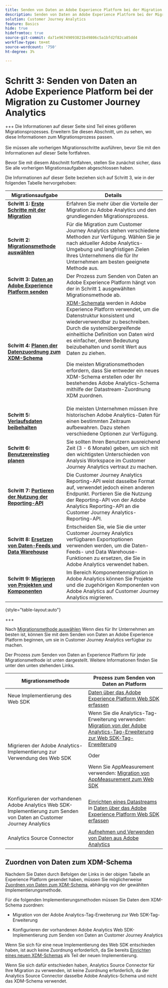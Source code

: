 ```yaml
---
title: Senden von Daten an Adobe Experience Platform bei der Migration auf Customer Journey Analytics
description: Senden von Daten an Adobe Experience Platform bei der Migration auf Customer Journey Analytics
solution: Customer Journey Analytics
feature: Basics
hide: true
hidefromtoc: true
source-git-commit: da71e96749093821b49806c5a1bfd2f82ca85dd4
workflow-type: tm+mt
source-wordcount: '750'
ht-degree: 3%

---
```


# Schritt 3: Senden von Daten an Adobe Experience Platform bei der Migration zu Customer Journey Analytics

+++ Die Informationen auf dieser Seite sind Teil eines größeren Migrationsprozesses. Erweitern Sie diesen Abschnitt, um zu sehen, wo diese Informationen zum Migrationsprozess passen. </br></br>Sie müssen alle vorherigen Migrationsschritte ausführen, bevor Sie mit den Informationen auf dieser Seite fortfahren.

Bevor Sie mit diesem Abschnitt fortfahren, stellen Sie zunächst sicher, dass Sie alle vorherigen Migrationsaufgaben abgeschlossen haben.

Die Informationen auf dieser Seite beziehen sich auf Schritt 3, wie in der folgenden Tabelle hervorgehoben:

| Migrationsaufgabe | Details |
|---------|----------|
| **Schritt 1: [Erste Schritte mit der Migration](/help/getting-started/cja-migration/cja-migration-getstarted.md)** | Erfahren Sie mehr über die Vorteile der Migration zu Adobe Analytics und den grundlegenden Migrationsprozess. |
| **Schritt 2: [Migrationsmethode auswählen](/help/getting-started/cja-migration/cja-migration-method.md)** | Für die Migration zum Customer Journey Analytics stehen verschiedene Methoden zur Verfügung. Wählen Sie je nach aktueller Adobe Analytics-Umgebung und langfristigen Zielen Ihres Unternehmens die für Ihr Unternehmen am besten geeignete Methode aus. |
| <span class="preview">**Schritt 3: [Daten an Adobe Experience Platform senden](/help/getting-started/cja-migration/cja-migration-send-to-platform.md)**</span> | <span class="preview">Der Prozess zum Senden von Daten an Adobe Experience Platform hängt von der in Schritt 1 ausgewählten Migrationsmethode ab.</span> |
| **Schritt 4: [Planen der Datenzuordnung zum XDM-Schema](/help/getting-started/cja-migration/cja-migration-xdm.md)** | [XDM-Schemata](https://experienceleague.adobe.com/en/docs/experience-platform/xdm/home#xdm-schemas) werden in Adobe Experience Platform verwendet, um die Datenstruktur konsistent und wiederverwendbar zu beschreiben. Durch die systemübergreifende einheitliche Definition von Daten wird es einfacher, deren Bedeutung beizubehalten und somit Wert aus Daten zu ziehen.<p>Die meisten Migrationsmethoden erfordern, dass Sie entweder ein neues XDM-Schema erstellen oder Ihr bestehendes Adobe Analytics-Schema mithilfe der Datastream-Zuordnung XDM zuordnen.</p> |
| **Schritt 5: [Verlaufsdaten beibehalten](/help/getting-started/cja-migration/cja-migration-historical-data.md)** | Die meisten Unternehmen müssen ihre historischen Adobe Analytics-Daten für einen bestimmten Zeitraum aufbewahren. Dazu stehen verschiedene Optionen zur Verfügung. |
| **Schritt 6: [Benutzereinstieg planen](/help/getting-started/cja-migration/cja-migration-onboarding.md)** | Sie sollten Ihren Benutzern ausreichend Zeit (3 - 6 Monate) geben, um sich mit den wichtigsten Unterschieden von Analysis Workspace im Customer Journey Analytics vertraut zu machen. |
| **Schritt 7: [Portieren der Nutzung der Reporting-API](/help/getting-started/cja-migration/cja-migration-api.md)** | Die Customer Journey Analytics Reporting-API weist dasselbe Format auf, verwendet jedoch einen anderen Endpunkt. Portieren Sie die Nutzung der Reporting-API von der Adobe Analytics Reporting-API an die Customer Journey Analytics-Reporting-API. |
| **Schritt 8: [Ersetzen von Daten-Feeds und Data Warehouse](/help/getting-started/cja-migration/cja-migration-export-options.md)** | Entscheiden Sie, wie Sie die unter Customer Journey Analytics verfügbaren Exportoptionen verwenden werden, um die Daten-Feeds- und Data Warehouse-Funktionen zu ersetzen, die Sie in Adobe Analytics verwendet haben. |
| **Schritt 9: [Migrieren von Projekten und Komponenten](/help/getting-started/cja-migration/cja-migration-projects.md)** | Im Bereich Komponentenmigration in Adobe Analytics können Sie Projekte und die zugehörigen Komponenten von Adobe Analytics auf Customer Journey Analytics migrieren. |

{style="table-layout:auto"}

+++


Nach [Migrationsmethode auswählen](#step-2-choose-your-customer-journey-analytics-migration-method) Wenn dies für Ihr Unternehmen am besten ist, können Sie mit dem Senden von Daten an Adobe Experience Platform beginnen, um sie in Customer Journey Analytics verfügbar zu machen.

Der Prozess zum Senden von Daten an Experience Platform für jede Migrationsmethode ist unten dargestellt. Weitere Informationen finden Sie unter den unten stehenden Links.

| Migrationsmethode | Prozess zum Senden von Daten an Platform |
|---------|----------|
| Neue Implementierung des Web SDK | [Daten über das Adobe Experience Platform Web SDK erfassen](/help/data-ingestion/aepwebsdk.md) |
| Migrieren der Adobe Analytics-Implementierung zur Verwendung des Web SDK | Wenn Sie die Analytics-Tag-Erweiterung verwenden: [Migration von der Adobe Analytics-Tag-Erweiterung zur Web SDK-Tag-Erweiterung](https://experienceleague.adobe.com/en/docs/analytics/implementation/aep-edge/web-sdk/analytics-extension-to-web-sdk)<p>Oder</p><p>Wenn Sie AppMeasurement verwenden: [Migration von AppMeasurement zum Web SDK](https://experienceleague.adobe.com/en/docs/analytics/implementation/aep-edge/web-sdk/appmeasurement-to-web-sdk) |
| Konfigurieren der vorhandenen Adobe Analytics Web SDK-Implementierung zum Senden von Daten an Customer Journey Analytics | [Einrichten eines Datastreams](https://experienceleague.adobe.com/en/docs/analytics-platform/using/cja-data-ingestion/ingest-use-guides/edge-network/aepwebsdk#set-up-a-datastream) in [Daten über das Adobe Experience Platform Web SDK erfassen](https://experienceleague.adobe.com/en/docs/analytics-platform/using/cja-data-ingestion/ingest-use-guides/edge-network/aepwebsdk) |
| Analytics Source Connector | [Aufnehmen und Verwenden von Daten aus Adobe Analytics](/help/data-ingestion/analytics.md) |

## Zuordnen von Daten zum XDM-Schema

Nachdem Sie Daten durch Befolgen der Links in der obigen Tabelle an Experience Platform gesendet haben, müssen Sie möglicherweise [Zuordnen von Daten zum XDM-Schema](/help/getting-started/cja-migration/cja-migration-xdm.md), abhängig von der gewählten Implementierungsmethode.

Für die folgenden Implementierungsmethoden müssen Sie Daten dem XDM-Schema zuordnen:

* Migration von der Adobe Analytics-Tag-Erweiterung zur Web SDK-Tag-Erweiterung

* Konfigurieren der vorhandenen Adobe Analytics Web SDK-Implementierung zum Senden von Daten an Customer Journey Analytics

Wenn Sie sich für eine neue Implementierung des Web SDK entschieden haben, ist auch keine Zuordnung erforderlich, da Sie bereits [Einrichten eines neuen XDM-Schemas](https://experienceleague.adobe.com/en/docs/analytics-platform/using/cja-data-ingestion/ingest-use-guides/edge-network/aepwebsdk#set-up-a-schema) als Teil der neuen Implementierung.

Wenn Sie sich dafür entschieden haben, Analytics Source Connector für Ihre Migration zu verwenden, ist keine Zuordnung erforderlich, da der Analytics Source Connector dasselbe Adobe Analytics-Schema und nicht das XDM-Schema verwendet.
